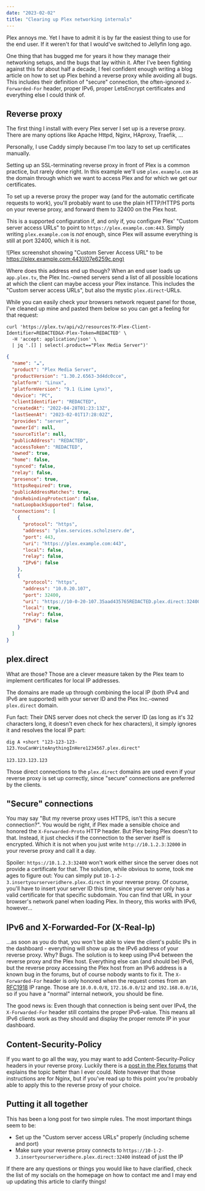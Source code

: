 ```yaml
---
date: "2023-02-02"
title: "Clearing up Plex networking internals"
---
```


Plex annoys me. Yet I have to admit it is by far the easiest thing to use for the end user.  If it weren't for that I would've switched to Jellyfin long ago.

One thing that has bugged me for years it how they manage their networking setups, and the bugs that lay within it. After I've been fighting against this for about half a decade, I feel confident enough writing a blog article on how to set up Plex behind a reverse proxy while avoiding all bugs. This includes their definition of "secure" connection, the often-ignored `X-Forwarded-For` header, proper IPv6, proper LetsEncrypt certificates and everything else I could think of.

## Reverse proxy

The first thing I install with every Plex server I set up is a reverse proxy. There are many options like Apache Httpd, Nginx, HAproxy, Traefik, ...

Personally, I use Caddy simply because I'm too lazy to set up certificates manually.

Setting up an SSL-terminating reverse proxy in front of Plex is a common practice, but rarely done right. In this example we'll use `plex.example.com` as the domain through which we want to access Plex and for which we get our certificates.

To set up a reverse proxy the proper way (and for the automatic certificate requests to work), you'll probably want to use the plain HTTP/HTTPS ports on your reverse proxy, and forward them to 32400 on the Plex host.

This is a supported configuration if, and only if, you configure Plex' "Custom server access URLs" to point to `https://plex.example.com:443`. Simply writing `plex.example.com` is *not* enough, since Plex will assume everything is still at port 32400, which it is not.

![Plex screenshot showing "Custom Server Access URL" to be https://plex.example.com:443](07e6259c.png)

Where does this address end up though? When an end user loads up `app.plex.tv`, the Plex Inc.-owned servers send a list of all possible locations at which the client can maybe access your Plex instance. This includes the "Custom server access URLs", but also the mystic `plex.direct`-URLs.

While you can easily check your browsers network request panel for those, I've cleaned up mine and pasted them below so you can get a feeling for that request:

```console
curl 'https://plex.tv/api/v2/resources?X-Plex-Client-Identifier=REDACTED&X-Plex-Token=REDACTED' \
  -H 'accept: application/json' \
  | jq '.[] | select(.product=="Plex Media Server")'
```

```json
{
  "name": "☁️",
  "product": "Plex Media Server",
  "productVersion": "1.30.2.6563-3d4dc0cce",
  "platform": "Linux",
  "platformVersion": "9.1 (Lime Lynx)",
  "device": "PC",
  "clientIdentifier": "REDACTED",
  "createdAt": "2022-04-28T01:23:13Z",
  "lastSeenAt": "2023-02-01T17:28:02Z",
  "provides": "server",
  "ownerId": null,
  "sourceTitle": null,
  "publicAddress": "REDACTED",
  "accessToken": "REDACTED",
  "owned": true,
  "home": false,
  "synced": false,
  "relay": false,
  "presence": true,
  "httpsRequired": true,
  "publicAddressMatches": true,
  "dnsRebindingProtection": false,
  "natLoopbackSupported": false,
  "connections": [
    {
      "protocol": "https",
      "address": "plex.services.scholzserv.de",
      "port": 443,
      "uri": "https://plex.example.com:443",
      "local": false,
      "relay": false,
      "IPv6": false
    },
    {
      "protocol": "https",
      "address": "10.0.20.107",
      "port": 32400,
      "uri": "https://10-0-20-107.35aad435765REDACTED.plex.direct:32400",
      "local": true,
      "relay": false,
      "IPv6": false
    }
  ]
}
```


## plex.direct

What are those? Those are a clever measure taken by the Plex team to implement certificates for local IP addresses.

The domains are made up through combining the local IP (both IPv4 and IPv6 are supported) with your server ID and the Plex Inc.-owned `plex.direct` domain.

Fun fact: Their DNS server does not check the server ID (as long as it's 32 characters long, it doesn't even check for hex characters), it simply ignores it and resolves the local IP part:

```console
dig A +short "123-123-123-123.YouCanWriteAnythingInHere1234567.plex.direct"

123.123.123.123
```

Those direct connections to the `plex.direct` domains are used even if your reverse proxy is set up correctly, since "secure" connections are preferred by the clients.

## "Secure" connections

You may say "But my reverse proxy uses HTTPS, isn't this a secure connection?". You would be right, if Plex made a sensible choice and honored the `X-Forwarded-Proto` HTTP header. But Plex being Plex doesn't to that. Instead, it just checks if the connection to the server itself is encrypted. Which it is not when you just write `http://10.1.2.3:32000` in your reverse proxy and call it a day.

Spoiler: `https://10.1.2.3:32400` won't work either since the server does not provide a certificate for that. The solution, while obvious to some, took me ages to figure out: You can simply put `10-1-2-3.insertyourserveridhere.plex.direct` in your reverse proxy. Of course, you'll have to insert your server ID this time, since your server only has a valid certificate for that specific subdomain. You can find that URL in your browser's network panel when loading Plex. In theory, this works with IPv6, however...

## IPv6 and X-Forwarded-For (X-Real-Ip)

...as soon as you do that, you won't be able to view the client's public IPs in the dashboard - everything will show up as the IPv6 address of your reverse proxy. Why? Bugs. The solution is to keep using IPv4 between the reverse proxy and the Plex host. Everything else can (and should be) IPv6, but the reverse proxy accessing the Plex host from an IPv6 address is a known bug in the forums, but of course nobody wants to fix it. The `X-Forwarded-For` header is only honored when the request comes from an [RFC1918](https://www.rfc-editor.org/rfc/rfc1918) IP range. Those are `10.0.0.0/8`, `172.16.0.0/12` and `192.168.0.0/16`, so if you have a "normal" internal network, you should be fine.

The good news is: Even though that connection is being sent over IPv4, the `X-Forwarded-For` header still contains the proper IPv6-value. This means all IPv6 clients work as they should and display the proper remote IP in your dashboard.

## Content-Security-Policy

If you want to go all the way, you may want to add Content-Security-Policy headers in your reverse proxy. Luckily there is a [post in the Plex forums](https://forums.plex.tv/t/guide-howto-reverse-proxy-header-hardening-csp-security-headers/676189) that explains the topic better than I ever could. Note however that those instructions are for Nginx, but if you've read up to this point you're probably able to apply this to the reverse proxy of your choice.

## Putting it all together

This has been a long post for two simple rules. The most important things seem to be:

- Set up the "Custom server access URLs" properly (including scheme and port)
- Make sure your reverse proxy connects to `https://10-1-2-3.insertyourserveridhere.plex.direct:32400` instead of just the IP

If there are any questions or things you would like to have clarified, check the list of my socials on the homepage on how to contact me and I may end up updating this article to clarify things!
